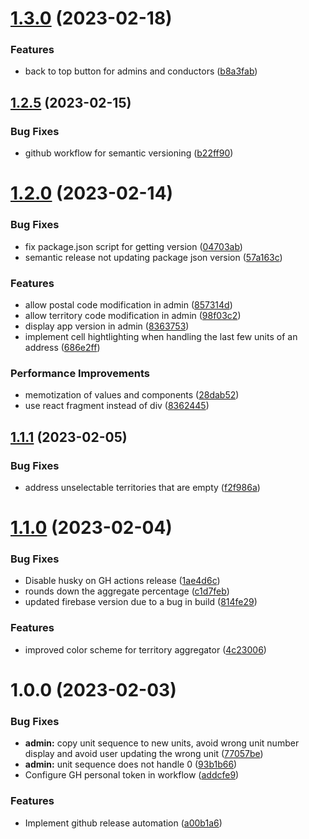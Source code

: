 # [1.3.0](https://github.com/rimorin/ministry-mapper/compare/v1.2.5...v1.3.0) (2023-02-18)


### Features

* back to top button for admins and conductors ([b8a3fab](https://github.com/rimorin/ministry-mapper/commit/b8a3fababa409fe18f44deb7e4451b340a8e1a2b))

## [1.2.5](https://github.com/rimorin/ministry-mapper/compare/v1.2.4...v1.2.5) (2023-02-15)


### Bug Fixes

* github workflow for semantic versioning ([b22ff90](https://github.com/rimorin/ministry-mapper/commit/b22ff909d1b5ca01f977fc2c22484559ab8b8c05))

# [1.2.0](https://github.com/rimorin/ministry-mapper/compare/v1.1.1...v1.2.0) (2023-02-14)


### Bug Fixes

* fix package.json script for getting version ([04703ab](https://github.com/rimorin/ministry-mapper/commit/04703abb1954a19958e3ba1ec44826389d4ae252))
* semantic release not updating package json version ([57a163c](https://github.com/rimorin/ministry-mapper/commit/57a163c5740eca26b8198cd41970e3ec12d21253))


### Features

* allow postal code modification in admin ([857314d](https://github.com/rimorin/ministry-mapper/commit/857314dc51df58e89b6b2f5f5ddde0f22731b3a7))
* allow territory code modification in admin ([98f03c2](https://github.com/rimorin/ministry-mapper/commit/98f03c214974480ed27686bca927733a82b82707))
* display app version in admin ([8363753](https://github.com/rimorin/ministry-mapper/commit/83637530cbece8b691621dca8f8b4862410759d8))
* implement cell hightlighting when handling the last few units of an address ([686e2ff](https://github.com/rimorin/ministry-mapper/commit/686e2ffeffd2c364e8ca19ddc633a47eec90ec51))


### Performance Improvements

* memotization of values and components ([28dab52](https://github.com/rimorin/ministry-mapper/commit/28dab52342e27cafceead80cf9cdb28a38f5bb70))
* use react fragment instead of div ([8362445](https://github.com/rimorin/ministry-mapper/commit/8362445651d82fd9bd401b7aab3be188cd1e1f5d))

## [1.1.1](https://github.com/rimorin/ministry-mapper/compare/v1.1.0...v1.1.1) (2023-02-05)


### Bug Fixes

* address unselectable territories that are empty ([f2f986a](https://github.com/rimorin/ministry-mapper/commit/f2f986a099ed373591f3eab0b04bf612a81f890f))

# [1.1.0](https://github.com/rimorin/ministry-mapper/compare/v1.0.0...v1.1.0) (2023-02-04)


### Bug Fixes

* Disable husky on GH actions release ([1ae4d6c](https://github.com/rimorin/ministry-mapper/commit/1ae4d6cc435728953dbbb4d9f2fddd63bd4e039e))
* rounds down the aggregate percentage ([c1d7feb](https://github.com/rimorin/ministry-mapper/commit/c1d7feb918fdbe40a5feac16264f229723893584))
* updated firebase version due to a bug in build ([814fe29](https://github.com/rimorin/ministry-mapper/commit/814fe2901390631d25c8ae96a45d9d82abc93269))


### Features

* improved color scheme for territory aggregator ([4c23006](https://github.com/rimorin/ministry-mapper/commit/4c230065b8ab9259563c48b0ea7a3c7f7c03cc1c))

# 1.0.0 (2023-02-03)


### Bug Fixes

* **admin:** copy unit sequence to new units, avoid wrong unit number display and avoid user updating the wrong unit ([77057be](https://github.com/rimorin/ministry-mapper/commit/77057bec5aeab9ae1475c8040a506cedb5f4ccad))
* **admin:** unit sequence does not handle 0 ([93b1b66](https://github.com/rimorin/ministry-mapper/commit/93b1b66e17e160ca3f9873bdbd1d4e3d908d6f12))
* Configure GH personal token in workflow ([addcfe9](https://github.com/rimorin/ministry-mapper/commit/addcfe98888ba8a7c79bdea535c1c5e8b28ca197))


### Features

* Implement github release automation ([a00b1a6](https://github.com/rimorin/ministry-mapper/commit/a00b1a6b23735d4e3ae3efeeb566def454a33781))

